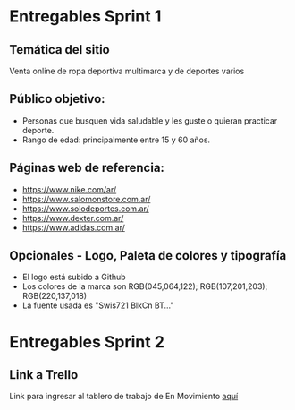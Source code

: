 # Entregables Sprint 1

## Temática del sitio

Venta online de ropa deportiva multimarca y de deportes varios

## Público objetivo:

* Personas que busquen vida saludable y les guste o quieran practicar deporte. 
* Rango de edad: principalmente entre 15 y 60 años.

## Páginas web de referencia:

* https://www.nike.com/ar/
* https://www.salomonstore.com.ar/
* https://www.solodeportes.com.ar/
* https://www.dexter.com.ar/
* https://www.adidas.com.ar/

## Opcionales - Logo, Paleta de colores y tipografía

* El logo está subido a Github
* Los colores de la marca son RGB(045,064,122); RGB(107,201,203); RGB(220,137,018)
* La fuente usada es "Swis721 BlkCn BT..."

# Entregables Sprint 2

## Link a Trello

Link para ingresar al tablero de trabajo de En Movimiento [aquí](https://trello.com/b/f3MbNTjd/grupo7enmovimiento)

